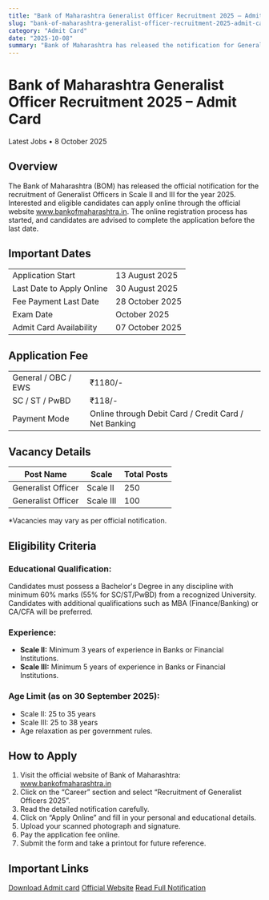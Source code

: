 ```yaml
---
title: "Bank of Maharashtra Generalist Officer Recruitment 2025 – Admit card"
slug: "bank-of-maharashtra-generalist-officer-recruitment-2025-admit-card"
category: "Admit Card"
date: "2025-10-08"
summary: "Bank of Maharashtra has released the notification for Generalist Officer Recruitment 2025. Eligible candidates can apply online for various posts through the official website."
---
```


<h1 class="text-3xl font-bold text-amber-600 mb-4">Bank of Maharashtra Generalist Officer Recruitment 2025 – Admit Card</h1>

<p class="text-sm text-gray-500 mb-6">
  Latest Jobs • 8 October 2025
</p>

<div class="bg-amber-50 dark:bg-gray-800 border-l-4 border-amber-500 p-4 rounded-lg shadow mb-6">
  <h2 class="text-lg font-semibold mb-2">Overview</h2>
  <p class="text-gray-700 dark:text-gray-300">
    The Bank of Maharashtra (BOM) has released the official notification for the recruitment of Generalist Officers in Scale II and III for the year 2025. Interested and eligible candidates can apply online through the official website <a href="https://www.bankofmaharashtra.in" class="text-blue-600">www.bankofmaharashtra.in</a>. The online registration process has started, and candidates are advised to complete the application before the last date.
  </p>
</div>

<section class="mb-8">
  <div class="bg-white dark:bg-gray-900 shadow rounded-lg overflow-hidden">
    <div class="bg-amber-500 px-4">
      <h2 class="text-lg font-semibold text-white py-4">Important Dates</h2>
    </div>
    <div class="p-4">
      <table class="w-full text-sm border">
        <tbody>
          <tr><td class="p-2 font-medium">Application Start</td><td class="p-2">13 August 2025</td></tr>
          <tr><td class="p-2 font-medium">Last Date to Apply Online</td><td class="p-2">30 August 2025</td></tr>
          <tr><td class="p-2 font-medium">Fee Payment Last Date</td><td class="p-2">28 October 2025</td></tr>
          <tr><td class="p-2 font-medium">Exam Date</td><td class="p-2">October 2025 </td></tr>
          <tr><td class="p-2 font-medium">Admit Card Availability</td><td class="p-2">07 October 2025</td></tr>
        </tbody>
      </table>
    </div>
  </div>
</section>

<section class="mb-8">
  <div class="bg-white dark:bg-gray-900 shadow rounded-lg overflow-hidden">
    <div class="bg-amber-500 px-4">
      <h2 class="text-lg font-semibold text-white py-4">Application Fee</h2>
    </div>
    <div class="p-4">
      <table class="w-full text-sm border">
        <tbody>
          <tr><td class="p-2 font-medium">General / OBC / EWS</td><td class="p-2">₹1180/-</td></tr>
          <tr><td class="p-2 font-medium">SC / ST / PwBD</td><td class="p-2">₹118/-</td></tr>
          <tr><td class="p-2 font-medium">Payment Mode</td><td class="p-2">Online through Debit Card / Credit Card / Net Banking</td></tr>
        </tbody>
      </table>
    </div>
  </div>
</section>

<section class="mb-8">
  <div class="bg-white dark:bg-gray-900 shadow rounded-lg overflow-hidden">
    <div class="bg-amber-500 px-4">
      <h2 class="text-lg font-semibold text-white py-4">Vacancy Details</h2>
    </div>
    <div class="p-4">
      <table class="w-full text-sm border">
        <thead class="bg-gray-100 dark:bg-gray-700">
          <tr>
            <th class="p-2 text-left">Post Name</th>
            <th class="p-2 text-left">Scale</th>
            <th class="p-2 text-left">Total Posts</th>
          </tr>
        </thead>
        <tbody>
          <tr><td class="p-2">Generalist Officer</td><td class="p-2">Scale II</td><td class="p-2">250</td></tr>
          <tr><td class="p-2">Generalist Officer</td><td class="p-2">Scale III</td><td class="p-2">100</td></tr>
        </tbody>
      </table>
      <p class="mt-3 text-gray-700 dark:text-gray-300">*Vacancies may vary as per official notification.</p>
    </div>
  </div>
</section>

<section class="mb-8">
  <div class="bg-white dark:bg-gray-900 shadow rounded-lg overflow-hidden">
    <div class="bg-amber-500 px-4">
      <h2 class="text-lg font-semibold text-white py-4">Eligibility Criteria</h2>
    </div>
    <div class="p-4">
      <h3 class="font-semibold mb-2">Educational Qualification:</h3>
      <p class="text-gray-700 dark:text-gray-300 mb-4">
        Candidates must possess a Bachelor's Degree in any discipline with minimum 60% marks (55% for SC/ST/PwBD) from a recognized University. Candidates with additional qualifications such as MBA (Finance/Banking) or CA/CFA will be preferred.
      </p>
      <h3 class="font-semibold mb-2">Experience:</h3>
      <ul class="list-disc pl-6 text-gray-700 dark:text-gray-300 mb-4">
        <li><strong>Scale II:</strong> Minimum 3 years of experience in Banks or Financial Institutions.</li>
        <li><strong>Scale III:</strong> Minimum 5 years of experience in Banks or Financial Institutions.</li>
      </ul>
      <h3 class="font-semibold mb-2">Age Limit (as on 30 September 2025):</h3>
      <ul class="list-disc pl-6 text-gray-700 dark:text-gray-300">
        <li>Scale II: 25 to 35 years</li>
        <li>Scale III: 25 to 38 years</li>
        <li>Age relaxation as per government rules.</li>
      </ul>
    </div>
  </div>
</section>

<section class="mb-8">
  <div class="bg-white dark:bg-gray-900 shadow rounded-lg overflow-hidden">
    <div class="bg-amber-500 px-4">
      <h2 class="text-lg font-semibold text-white py-4">How to Apply</h2>
    </div>
    <div class="p-4">
      <ol class="list-decimal pl-6 text-gray-700 dark:text-gray-300">
        <li>Visit the official website of Bank of Maharashtra: <a href="https://www.bankofmaharashtra.in" class="text-blue-600">www.bankofmaharashtra.in</a></li>
        <li>Click on the “Career” section and select “Recruitment of Generalist Officers 2025”.</li>
        <li>Read the detailed notification carefully.</li>
        <li>Click on “Apply Online” and fill in your personal and educational details.</li>
        <li>Upload your scanned photograph and signature.</li>
        <li>Pay the application fee online.</li>
        <li>Submit the form and take a printout for future reference.</li>
      </ol>
    </div>
  </div>
</section>

<section class="mb-8">
  <div class="bg-white dark:bg-gray-900 shadow rounded-lg overflow-hidden">
    <div class="bg-amber-500 px-4">
      <h2 class="text-lg font-semibold text-white py-4">Important Links</h2>
    </div>
    <div class="p-4 space-y-3">
      <a href="https://ibpsonline.ibps.in/bomjul25/oecla_oct25/login.php?appid=498f7ec32654c778fb3cfe287902b805" class="block text-center px-4 py-2 rounded font-medium shadow bg-lime-400 text-white hover:opacity-90 transition" target="_blank">Download Admit card</a>
      <a href="https://www.bankofmaharashtra.in" class="block text-center px-4 py-2 rounded font-medium shadow bg-blue-600 text-white hover:opacity-90 transition" target="_blank">Official Website</a>
      <a href="https://www.rojgarresult.com/bom-generalist-officer-aug2025/" class="block text-center px-4 py-2 rounded font-medium shadow bg-gray-600 text-white hover:opacity-90 transition" target="_blank">Read Full Notification</a>
    </div>
  </div>
</section>
